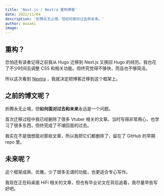 ```yaml
---
title: 'Next.js / Nextra 重构博客'
date: 2022/11/04
description: '折腾永无止境，但如何面对过去和未来。'
author: Aozaki
image:
---
```


## 重构？

恐怕还有读者记得之前我从 Hugo 迁移到 Next.js 又换回 Hugo 的经历。我也花了不少时间去调整 CSS 和相关功能。但终究觉得不够快，而且也不够简洁。

所以这次看到 [Nextra](https://github.com/shuding/nextra/tree/core) ，我就决定把博客迁移到这个框架上。

## 之前的博文呢？

折腾永无止境，但**如何面对过去和未来**永远是一个问题。

首次迁移过程中我已经删除了很多 Vtuber 相关的文章。当时写得非常用心，也学习了很多东西，但终究成了不堪回首的过去。

我实在不是很想面对那些文章，所以我把它们都删除了，留在了 GitHub 的早期 repo 里。

## 未来呢？

这个框架成熟、优雅，少了很多无谓的功能，也更适合专心写作。

我现在正在码桌面 HiFi 相关的文章，但也有毕业论文在背后追着，我尽量早些写好吧。
